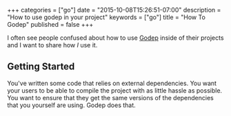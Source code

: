 +++
categories = ["go"]
date = "2015-10-08T15:26:51-07:00"
description = "How to use godep in your project"
keywords = ["go"]
title = "How To Godep"
published = false
+++

I often see people confused about how to use [Godep][godep] inside of their projects and I want to share how *I* use it.

## Getting Started

You've written some code that relies on external dependencies. You want your users to be able to compile the project with as little hassle as possible. You want to ensure that they get the same versions of the dependencies that you yourself are using. Godep does that.




[godep]: https://github.com/tools/godep
